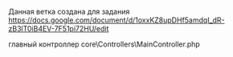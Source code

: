Данная ветка создана для задания https://docs.google.com/document/d/1oxxKZ8upDHf5amdqI_dR-zB3lT0iB4EV-7F51pi72HU/edit

главный контроллер core\Controllers\MainController.php


